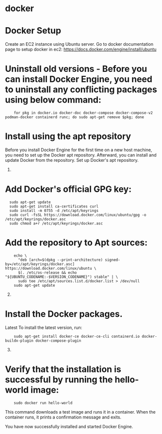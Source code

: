 # docker
# Docker Setup
Create an EC2 instance using Ubuntu server.
Go to docker documentation page to setup docker in ec2: https://docs.docker.com/engine/install/ubuntu

# Uninstall old versions - Before you can install Docker Engine, you need to uninstall any conflicting packages using below command:
        for pkg in docker.io docker-doc docker-compose docker-compose-v2 podman-docker containerd runc; do sudo apt-get remove $pkg; done
# Install using the apt repository
Before you install Docker Engine for the first time on a new host machine, you need to set up the Docker apt repository. Afterward, you can install and update Docker from the repository.
Set up Docker's apt repository.

1.
# Add Docker's official GPG key:
      sudo apt-get update
      sudo apt-get install ca-certificates curl
      sudo install -m 0755 -d /etc/apt/keyrings
      sudo curl -fsSL https://download.docker.com/linux/ubuntu/gpg -o /etc/apt/keyrings/docker.asc
      sudo chmod a+r /etc/apt/keyrings/docker.asc

# Add the repository to Apt sources:
        echo \
          "deb [arch=$(dpkg --print-architecture) signed-by=/etc/apt/keyrings/docker.asc] https://download.docker.com/linux/ubuntu \
          $(. /etc/os-release && echo "${UBUNTU_CODENAME:-$VERSION_CODENAME}") stable" | \
          sudo tee /etc/apt/sources.list.d/docker.list > /dev/null
        sudo apt-get update

2.
# Install the Docker packages.

Latest
To install the latest version, run:

        sudo apt-get install docker-ce docker-ce-cli containerd.io docker-buildx-plugin docker-compose-plugin

3.
# Verify that the installation is successful by running the hello-world image:
        sudo docker run hello-world
This command downloads a test image and runs it in a container. When the container runs, it prints a confirmation message and exits.

You have now successfully installed and started Docker Engine.

